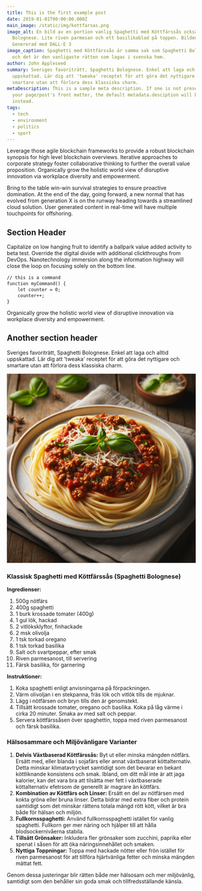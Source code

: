 ```yaml
---
title: This is the first example post
date: 2019-01-01T00:00:00.000Z
main_image: /static/img/kottfarsas.png
image_alt: En bild av en portion vanlig Spaghetti med Köttfärssås också kallat
  Bolognese. Lite riven parmesan och ett basilikablad på toppen. Bilden
  Genererad med DALL·E 3
image_caption: Spaghetti med Köttfärssås är samma sak som Spaghetti Bolognese
  och det är den vanligaste rätten som lagas i svenska hem.
author: John Appleseed
summary: Sveriges favoriträtt, Spaghetti Bolognese. Enkel att laga och alltid
  uppskattad. Lär dig att 'tweaka' receptet för att göra det nyttigare och
  smartare utan att förlora dess klassiska charm.
metaDescription: This is a sample meta description. If one is not present in
  your page/post's front matter, the default metadata.desciption will be used
  instead.
tags:
  - tech
  - environment
  - politics
  - sport
---
```

Leverage those agile blockchain frameworks to provide a robust blockchain synopsis for high level blockchain overviews. Iterative approaches to corporate strategy foster collaborative thinking to further the overall value proposition. Organically grow the holistic world view of disruptive innovation via workplace diversity and empowerment.

Bring to the table win-win survival strategies to ensure proactive domination. At the end of the day, going forward, a new normal that has evolved from generation X is on the runway heading towards a streamlined cloud solution. User generated content in real-time will have multiple touchpoints for offshoring.

## Section Header

Capitalize on low hanging fruit to identify a ballpark value added activity to beta test. Override the digital divide with additional clickthroughs from DevOps. Nanotechnology immersion along the information highway will close the loop on focusing solely on the bottom line.

```text/2-3
// this is a command
function myCommand() {
	let counter = 0;
	counter++;
}
```

Organically grow the holistic world view of disruptive innovation via workplace diversity and empowerment.

## Another section header

Sveriges favoriträtt, Spaghetti Bolognese. Enkel att laga och alltid uppskattad. Lär dig att 'tweaka' receptet för att göra det nyttigare och smartare utan att förlora dess klassiska charm.

![En bild av en portion vanlig Spaghetti med Köttfärssås också kallat Bolognese. Lite riven parmesan och ett basilikablad på toppen. Bilden Genererad med DALL·E 3](/static/img/kottfarsas.png "Spaghetti med Köttfärssås är samma sak som Spaghetti Bolognese och det är den vanligaste rätten som lagas i svenska hem.")

### Klassisk Spaghetti med Köttfärssås (Spaghetti Bolognese)

**Ingredienser:**

1. 500g nötfärs
2. 400g spaghetti
3. 1 burk krossade tomater (400g)
4. 1 gul lök, hackad
5. 2 vitlöksklyftor, finhackade
6. 2 msk olivolja
7. 1 tsk torkad oregano
8. 1 tsk torkad basilika
9. Salt och svartpeppar, efter smak
10. Riven parmesanost, till servering
11. Färsk basilika, för garnering

**Instruktioner:**

1. Koka spaghetti enligt anvisningarna på förpackningen.
2. Värm olivoljan i en stekpanna, fräs lök och vitlök tills de mjuknar.
3. Lägg i nötfärsen och bryn tills den är genomstekt.
4. Tillsätt krossade tomater, oregano och basilika. Koka på låg värme i cirka 20 minuter. Smaka av med salt och peppar.
5. Servera köttfärssåsen över spaghettin, toppa med riven parmesanost och färsk basilika.

### Hälsosammare och Miljövänligare Varianter

1. **Delvis Växtbaserad Köttfärssås:** Byt ut eller minska mängden nötfärs. Ersätt med, eller blanda i sojafärs eller annat växtbaserat köttalternativ. Detta minskar klimatavtrycket samtidigt som det bevarar en bekant köttliknande konsistens och smak. Ibland, om ditt mål inte är att jaga kalorier, kan det vara bra att tilsätta mer fett i växtbaserade köttalternativ efetrsom de generellt är magrare än köttfärs.
2. **Kombination av Köttfärs och Linser:** Ersätt en del av nötfärsen med kokta gröna eller bruna linser. Detta bidrar med extra fiber och protein samtidigt som det minskar rättens totala mängd rött kött, vilket är bra både för hälsan och miljön.
3. **Fullkornsspaghetti:** Använd fullkornsspaghetti istället för vanlig spaghetti. Fullkorn ger mer näring och hjälper till att hålla blodsockernivåerna stabila.
4. **Tillsätt Grönsaker:** Inkludera fler grönsaker som zucchini, paprika eller spenat i såsen för att öka näringsinnehållet och smaken.
5. **Nyttiga Toppningar:** Toppa med hackade nötter eller frön istället för riven parmesanost för att tillföra hjärtvänliga fetter och minska mängden mättat fett.

Genom dessa justeringar blir rätten både mer hälsosam och mer miljövänlig, samtidigt som den behåller sin goda smak och tillfredsställande känsla.